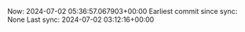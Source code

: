 Now: 2024-07-02 05:36:57.067903+00:00 Earliest commit since sync: None Last sync: 2024-07-02 03:12:16+00:00
